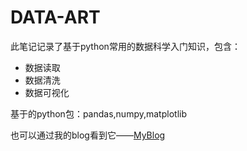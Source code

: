 # DATA-ART

此笔记记录了基于python常用的数据科学入门知识，包含：

* 数据读取
* 数据清洗
* 数据可视化

基于的python包：pandas,numpy,matplotlib

也可以通过我的blog看到它——[MyBlog](https://www.cnblogs.com/rsmx/)
